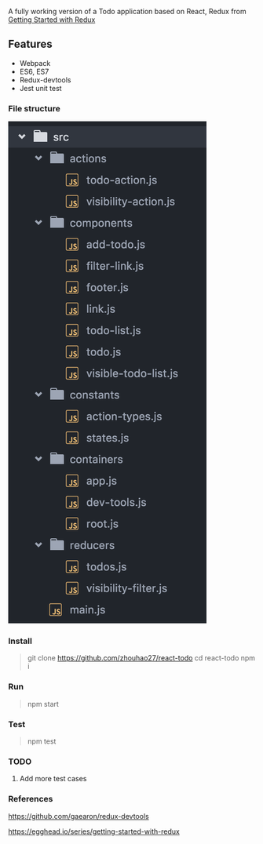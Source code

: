A fully working version of a Todo application based on React, Redux from [Getting Started with Redux](https://egghead.io/series/getting-started-with-redux)

## Features

- Webpack
- ES6, ES7
- Redux-devtools
- Jest unit test

### File structure

![file structure](https://github.com/zhouhao27/react-todo/blob/master/img/file-structure.png)

### Install

> git clone https://github.com/zhouhao27/react-todo
> cd react-todo
> npm i

### Run

> npm start

### Test

> npm test

### TODO

1. Add more test cases

### References

https://github.com/gaearon/redux-devtools

https://egghead.io/series/getting-started-with-redux
